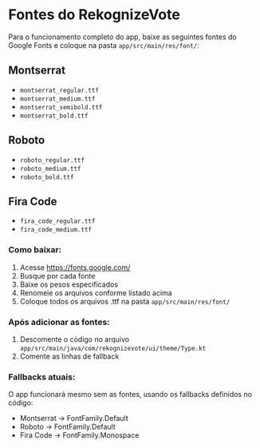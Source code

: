 # Fontes do RekognizeVote

Para o funcionamento completo do app, baixe as seguintes fontes do Google Fonts e coloque na pasta `app/src/main/res/font/`:

## Montserrat
- `montserrat_regular.ttf`
- `montserrat_medium.ttf`  
- `montserrat_semibold.ttf`
- `montserrat_bold.ttf`

## Roboto
- `roboto_regular.ttf`
- `roboto_medium.ttf`
- `roboto_bold.ttf`

## Fira Code
- `fira_code_regular.ttf`
- `fira_code_medium.ttf`

### Como baixar:
1. Acesse https://fonts.google.com/
2. Busque por cada fonte
3. Baixe os pesos especificados
4. Renomeie os arquivos conforme listado acima
5. Coloque todos os arquivos .ttf na pasta `app/src/main/res/font/`

### Após adicionar as fontes:
1. Descomente o código no arquivo `app/src/main/java/com/rekognizevote/ui/theme/Type.kt`
2. Comente as linhas de fallback

### Fallbacks atuais:
O app funcionará mesmo sem as fontes, usando os fallbacks definidos no código:
- Montserrat → FontFamily.Default
- Roboto → FontFamily.Default  
- Fira Code → FontFamily.Monospace